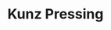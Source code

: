 ---
title: "Kunz Pressing"
url: /annemasse/kunz-pressing-rue-de-la-resistance/
shop: blanchisserie
---